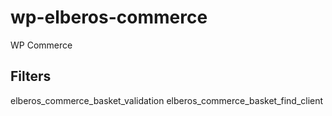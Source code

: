 # wp-elberos-commerce
WP Commerce

## Filters

elberos_commerce_basket_validation
elberos_commerce_basket_find_client
